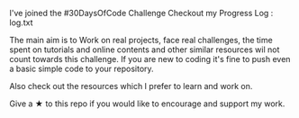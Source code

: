 I've joined the #30DaysOfCode Challenge
Checkout my Progress Log : log.txt

The main aim is to Work on real projects, face real challenges, the time spent on tutorials and online contents and other similar resources wil not count towards this challenge. If you are new to coding it's fine to push even a basic simple code to your repository.

Also check out the resources which I prefer to learn and work on.

Give a ★ to this repo if you would like to encourage and support my work.
